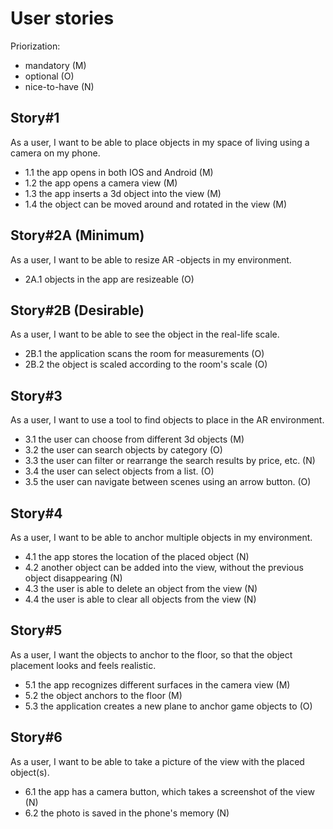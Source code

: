 # User stories

Priorization: 
- mandatory (M)
- optional (O)
- nice-to-have (N)

## Story#1
As a user, I want to be able to place objects in my space of living using a camera on my phone.
- 1.1 the app opens in both IOS and Android (M)
- 1.2 the app opens a camera view (M)
- 1.3 the app inserts a 3d object into the view (M)
- 1.4 the object can be moved around and rotated in the view (M)

## Story#2A (Minimum)
As a user, I want to be able to resize AR -objects in my environment.
- 2A.1 objects in the app are resizeable (O)

## Story#2B (Desirable)
As a user, I want to be able to see the object in the real-life scale.
- 2B.1 the application scans the room for measurements (O)
- 2B.2 the object is scaled according to the room's scale (O)

## Story#3
As a user, I want to use a tool to find objects to place in the AR environment.
- 3.1 the user can choose from different 3d objects (M)
- 3.2 the user can search objects by category (O)
- 3.3 the user can filter or rearrange the search results by price, etc. (N)
- 3.4 the user can select objects from a list. (O)
- 3.5 the user can navigate between scenes using an arrow button. (O)

## Story#4
As a user, I want to be able to anchor multiple objects in my environment.
- 4.1 the app stores the location of the placed object (N)
- 4.2 another object can be added into the view, without the previous object disappearing (N)
- 4.3 the user is able to delete an object from the view (N)
- 4.4 the user is able to clear all objects from the view (N)

## Story#5
As a user, I want the objects to anchor to the floor, so that the object placement looks and feels realistic.
- 5.1 the app recognizes different surfaces in the camera view (M)
- 5.2 the object anchors to the floor (M)
- 5.3 the application creates a new plane to anchor game objects to (O)

## Story#6
As a user, I want to be able to take a picture of the view with the placed object(s).
- 6.1 the app has a camera button, which takes a screenshot of the view (N)
- 6.2 the photo is saved in the phone's memory (N)

